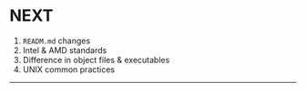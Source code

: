 # NEXT

1. `READM.md` changes
2. Intel & AMD standards
3. Difference in object files & executables
4. UNIX common practices

---